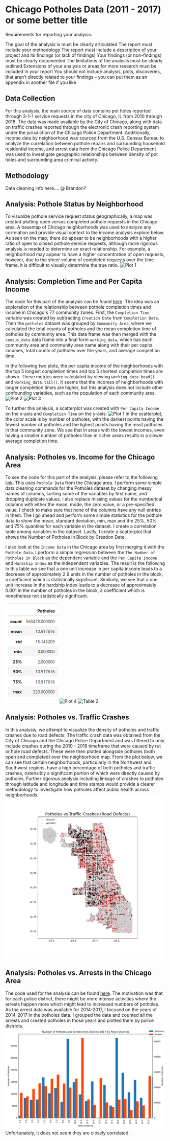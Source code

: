 # Chicago Potholes Data (2011 - 2017) or some better title
Requirements for reporting your analysis:

The goal of the analysis is must be clearly articulated
The report must include your methodology
The report must include a description of your project and its findings (or lack of findings)
Your findings (or non-findings) must be clearly documented
The limitations of the analysis must be clearly outlined
Extensions of your analysis or areas for more research must be included in your report
You should not include analysis, plots, discoveries, that aren’t directly related to your findings – you can put them as an appendix in another file if you like

## Data Collection
For this analysis, the main source of data contains pot holes reported through 3-1-1 service requests in the city of Chicago, IL from 2010 through 2018. The data was made available by the City of Chicago, along with data on traffic crashes reported through the electronic crash reporting system under the jurisdiction of the Chicago Police Department. Additionally, income data by neighborhood was sourced from the U.S. Census Bureau to analyze the correlation between pothole repairs and surrounding household residential income, and arrest data from the Chicago Police Department was used to investigate geographic relationships between density of pot holes and surrounding area criminal activity. 

## Methodology
Data cleaning info here.... @ Brandon? 

## Analysis: Pothole Status by Neighborhood
To visualize pothole service request status geographically, a map was created plotting open versus completed pothole requests in the Chicago area. A basemap of Chicago neighborhoods was used to analyze any correlation and provide visual context to the income analysis explore below. As seen on the map, there do appear to be neighborhoods with a higher ratio of open to closed pothole service requests, although more rigorous analysis is needed to determine an exact relationship. For example, a neighborhood may appear to have a higher concentration of open requests, however, due to the sheer volume of completed requests over the time frame, it is difficult to visually determine the true ratio. 
![Plot 1](artifacts/pothole_status_map.png)

## Analysis: Completion Time and Per Capita Income
The code for this part of the analysis can be found [here](code/census-pot.ipynb).
The idea was an exploration of the relationship between pothole completion times and income in Chicago's 77 community zones. First, the `Completion Time` variable was created by subtracting `Creation Date` from `Completion Date`. Then the `potholes` dataset was grouped by `Community Area`, where we calculated the total counts of potholes and the mean completion time of potholes by community area. This data frame was then merged with the `census_data` data frame into a final form `working_data`, which has each community area and community area name along with their per capita incomes, total counts of potholes over the years, and average completion time.

In the following two plots, the per capita income of the neighborhoods with the top 5 longest completion times and top 5 shortest completion times are shown. These metrics were calculated by viewing `working_data.head() ` and `working_data.tail()`. It seems that the incomes of neighborhoods with longer completion times are higher, but this analysis does not include other confounding variables, such as the population of each community area. 
![Plot 2](artifacts/top_5.png)
![Plot 3](artifacts/bottom_5.png)

To further this analysis, a scatterplot was created with `Per Capita Income` on the x-axis and `Completion Time` on the y-axis: ![Plot 1](artifacts/income_scatter.png)
In the scatterplot, the color scale is by number of potholes, with the darkest points having the fewest number of potholes and the lighest points having the most potholes in that community zone. We see that in areas with the lowest incomes, even having a smaller number of potholes than in richer areas results in a slower average completion time.

## Analysis: Potholes vs. Income for the Chicago Area 
To see the code for this part of the analysis, please refer to the following [link](Data_Cleaning/pothole_data/Pothole_data.ipynb). This uses `Pothole Data` from the Chicago area.
I perform some simple data cleaning commands for the Potholes dataset by changing messy names of columns, sorting some of the variables by first name, and dropping duplicate values. I also replace missing values for the numberical columns with either the mean, mode, the zero value, or a pre-specified value. I check to make sure that none of the columns have any null entries in them. The I go ahead and perform some simple statistics for the pothole data to show the mean, standard deviation, min, max and the 25%, 50% and 75% quantiles for each variable in the dataset. I create a correlation table among variables in the dataset. Lastly, I create a scatterplot that shows the Number of Potholes in Block by Creation Date.  

I also look at the `Income Data` in the Chicago area by first merging it with the `Pothole Data`. I perform a simple regression between the `The Number of Potholes in Block` as the dependent variable and the `Per Capita Income` and `Hardship Index` as the independent variables. The result is the following 
In this table we see that a one unit increase in per capita income leads to a decrease of approximately 2.9 units in the number of potholes in the block, a coefficient which is statistically significant. Similarly, we see that a one unit increase in the hardship index leads to a decrease of approximately 0.001 in the number of potholes in the block, a coefficient which is nonetheless not statistically significant.

![Table 1](artifacts/PotholeData_statistics.png) 
![Plot 4](artifacts/Scatter_plot.png) 
![Table 2](artifacts/pothole_income_regression.png). 

## Analysis: Potholes vs. Traffic Crashes
In this analysis, we attempt to visualize the density of potholes and traffic crashes due to road defects. The traffic crash data was obtained from the City of Chicago and the Chicago Police Department and was filtered to only include crashes during the 2010 - 2018 timeframe that were caused by rut or hole road defects. These were then plotted alongside potholes (both open and completed) over the neighborhood map. From the plot below, we can see that certain neighborhoods, particularly in the Northwest and Southwest regions, have a high percentage of both potholes and traffic crashes, ostensibly a significant portion of which were directly caused by potholes. Further rigorous analysis including linkage of crashes to potholes through latitude and longitude and time stamps would provide a clearer methodology to investigate how potholes affect public health across neighborhoods.  
![Plot 5](artifacts/dualmap.png)

## Analysis: Potholes vs. Arrests in the Chicago Area
The code used for the analysis can be found [here](code/arrestdata.ipynb).
The motivation was that for each police district, there might be more intense activities where the arrests happen more which might lead to increased numbers of potholes. As the arrest data was available for 2014-2017, I focused on the years of 2014-2017 in the potholes data. I grouped the data and counted all the arrests and created potholes in those years and plotted them by police districts.
![Plot 6](artifacts/arrests_and_potholes.png)
Unfortunately, it does not seem they are closely correlated.
